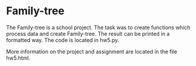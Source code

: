 # Family-tree

The Family-tree is a school project. The task was to create functions which process data and create Family-tree. The result can be printed in a formatted way. The code is located in hw5.py.

More information on the project and assignment are located in the file hw5.html.

